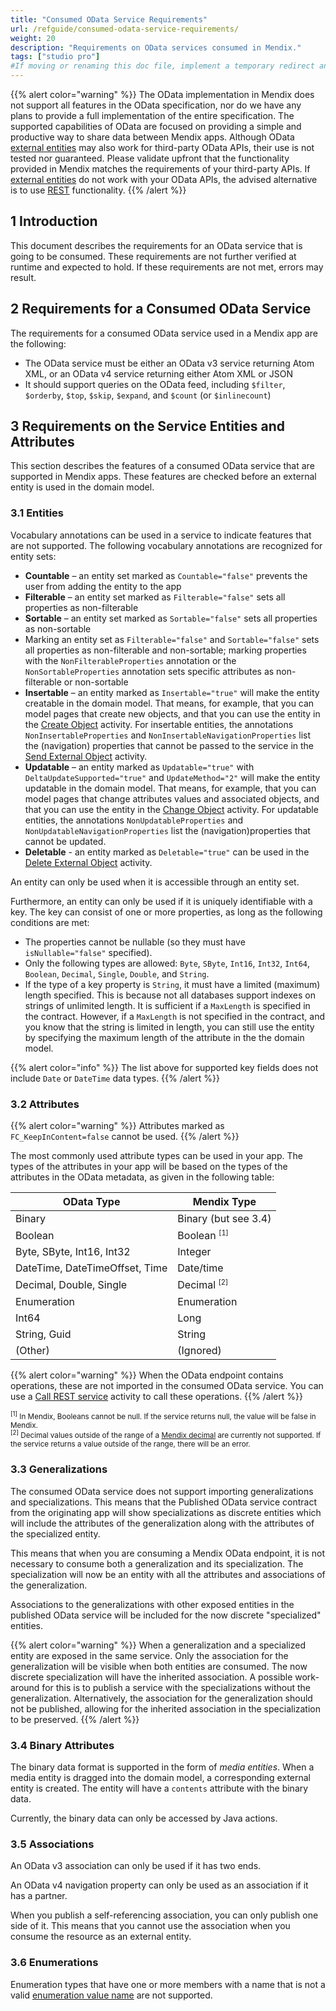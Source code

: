 ```yaml
---
title: "Consumed OData Service Requirements"
url: /refguide/consumed-odata-service-requirements/
weight: 20
description: "Requirements on OData services consumed in Mendix."
tags: ["studio pro"]
#If moving or renaming this doc file, implement a temporary redirect and let the respective team know they should update the URL in the product. See Mapping to Products for more details.
---
```


{{% alert color="warning" %}}
The OData implementation in Mendix does not support all features in the OData specification, nor do we have any plans to provide a full implementation of the entire specification. The supported capabilities of OData are focused on providing a simple and productive way to share data between Mendix apps. Although OData [external entities](/refguide/external-entities/) may also work for third-party OData APIs, their use is not tested nor guaranteed. Please validate upfront that the functionality provided in Mendix matches the requirements of your third-party APIs. If [external entities](/refguide/external-entities/) do not work with your OData APIs, the advised alternative is to use [REST](/refguide/consumed-rest-services/) functionality.
{{% /alert %}}

## 1 Introduction

This document describes the requirements for an OData service that is going to be consumed. These requirements are not further verified at runtime and expected to hold. If these requirements are not met, errors may result.

## 2 Requirements for a Consumed OData Service

The requirements for a consumed OData service used in a Mendix app are the following:

* The OData service must be either an OData v3 service returning Atom XML, or an OData v4 service returning either Atom XML or JSON
* It should support queries on the OData feed, including `$filter`, `$orderby`, `$top`, `$skip`, `$expand`, and `$count` (or `$inlinecount`)

## 3 Requirements on the Service Entities and Attributes

This section describes the features of a consumed OData service that are supported in Mendix apps. These features are checked before an external entity is used in the domain model.

### 3.1 Entities

Vocabulary annotations can be used in a service to indicate features that are not supported. The following vocabulary annotations are recognized for entity sets:

* **Countable** – an entity set marked as `Countable="false"` prevents the user from adding the entity to the app
* **Filterable** – an entity set marked as `Filterable="false"` sets all properties as non-filterable
* **Sortable** – an entity set marked as `Sortable="false"` sets all properties as non-sortable
* Marking an entity set as `Filterable="false"` and `Sortable="false"` sets all properties as non-filterable and non-sortable; marking properties with the `NonFilterableProperties` annotation or the `NonSortableProperties` annotation sets specific attributes as non-filterable or non-sortable
* **Insertable** – an entity marked as `Insertable="true"` will make the entity creatable in the domain model. That means, for example, that you can model pages that create new objects, and that you can use the entity in the [Create Object](/refguide/create-object/) activity. For insertable entities, the annotations `NonInsertableProperties` and `NonInsertableNavigationProperties` list the (navigation) properties that cannot be passed to the service in the [Send External Object](/refguide/send-external-object/) activity.
* **Updatable** – an entity marked as `Updatable="true"` with `DeltaUpdateSupported="true"` and `UpdateMethod="2"` will make the entity updatable in the domain model. That means, for example, that you can model pages that change attributes values and associated objects, and that you can use the entity in the [Change Object](/refguide/change-object/) activity. For updatable entities, the annotations `NonUpdatableProperties` and `NonUpdatableNavigationProperties` list the (navigation)properties that cannot be updated.
* **Deletable** - an entity marked as `Deletable="true"` can be used in the [Delete External Object](/refguide/delete-external-object/) activity.

An entity can only be used when it is accessible through an entity set.

Furthermore, an entity can only be used if it is uniquely identifiable with a key. The key can consist of one or more properties, as long as the following conditions are met:

* The properties cannot be nullable (so they must have `isNullable="false"` specified).
* Only the following types are allowed: `Byte`, `SByte`, `Int16`, `Int32`, `Int64`, `Boolean`, `Decimal`, `Single`, `Double`, and `String`.
* If the type of a key property is `String`, it must have a limited  (maximum) length specified. This is because not all databases support indexes on strings of unlimited length. It is sufficient if  a `MaxLength` is specified in the contract. However, if a `MaxLength` is not specified in the contract, and you know that the string is limited in length, you can still use the entity by specifying the maximum length of the attribute in the the domain model.

{{% alert color="info" %}}
The list above for supported key fields does not include `Date` or `DateTime` data types.
{{% /alert %}}

### 3.2 Attributes

{{% alert color="warning" %}}
Attributes marked as `FC_KeepInContent=false` cannot be used.
{{% /alert %}}

The most commonly used attribute types can be used in your app. The types of the attributes in your app will be based on the types of the attributes in the OData metadata, as given in the following table:

| OData Type                     | Mendix Type                           |
| ---                            | ---                                   |
| Binary                         | Binary (but see 3.4) |
| Boolean                        | Boolean <sup><small>[1]</small></sup> |
| Byte, SByte, Int16, Int32      | Integer |
| DateTime, DateTimeOffset, Time | Date/time |
| Decimal, Double, Single        | Decimal <sup><small>[2]</small></sup> |
| Enumeration                    | Enumeration |
| Int64                          | Long |
| String, Guid                   | String |
| (Other)                        | (Ignored) |


{{% alert color="warning" %}}
When the OData endpoint contains operations, these are not imported in the consumed OData service. You can use a [Call REST service](/refguide/call-rest-action/) activity to call these operations.
{{% /alert %}}

<small><sup>[1]</sup> In Mendix, Booleans cannot be null. If the service returns null, the value will be false in Mendix.<br /><sup>[2]</sup> Decimal values outside of the range of a [Mendix decimal](/refguide/attributes/#type) are currently not supported. If the service returns a value outside of the range, there will be an error.</small>

### 3.3 Generalizations

The consumed OData service does not support importing generalizations and specializations. This means that the Published OData service contract from the originating app will show specializations as discrete entities which will include the attributes of the generalization along with the attributes of the specialized entity.

This means that when you are consuming a Mendix OData endpoint, it is not necessary to consume both a generalization and its specialization. The specialization will now be an entity with all the attributes and associations of the generalization.

Associations to the generalizations with other exposed entities in the published OData service will be included for the now discrete "specialized" entities.

{{% alert color="warning" %}}
When a generalization and a specialized entity are exposed in the same service. Only the association for the generalization will be visible when both entities are consumed. The now discrete specialization will have the inherited association. A possible work-around for this is to publish a service with the specializations without the generalization. Alternatively, the association for the generalization should not be published, allowing for the inherited association in the specialization to be preserved.
{{% /alert %}}

### 3.4 Binary Attributes

The binary data format is supported in the form of *media entities*. When a media entity is dragged into the domain model, a corresponding external entity is created. The entity will have a `contents` attribute with the binary data.

Currently, the binary data can only be accessed by Java actions.

### 3.5 Associations

An OData v3 association can only be used if it has two ends.

An OData v4 navigation property can only be used as an association if it has a partner.

When you publish a self-referencing association, you can only publish one side of it. This means that you cannot use the association when you consume the resource as an external entity.

### 3.6 Enumerations

Enumeration types that have one or more members with a name that is not a valid [enumeration value name](/refguide/enumerations/#312-name) are not supported.

